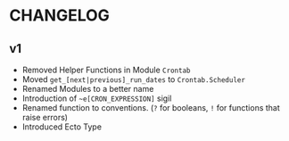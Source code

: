 # CHANGELOG

## v1

 * Removed Helper Functions in Module `Crontab`
 * Moved `get_[next|previous]_run_dates` to `Crontab.Scheduler`
 * Renamed Modules to a better name
 * Introduction of `~e[CRON_EXPRESSION]` sigil
 * Renamed function to conventions. (`?` for booleans, `!` for functions that raise errors)
 * Introduced Ecto Type

